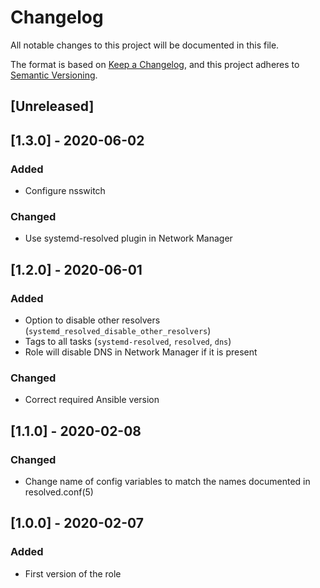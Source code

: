 # Changelog
All notable changes to this project will be documented in this file.

The format is based on [Keep a Changelog](https://keepachangelog.com/en/1.0.0/),
and this project adheres to [Semantic Versioning](https://semver.org/spec/v2.0.0.html).

## [Unreleased]

## [1.3.0] - 2020-06-02
### Added
- Configure nsswitch

### Changed
- Use systemd-resolved plugin in Network Manager

## [1.2.0] - 2020-06-01
### Added
- Option to disable other resolvers (`systemd_resolved_disable_other_resolvers`)
- Tags to all tasks (`systemd-resolved`, `resolved`, `dns`)
- Role will disable DNS in Network Manager if it is present

### Changed
- Correct required Ansible version

## [1.1.0] - 2020-02-08
### Changed
- Change name of config variables to match the names documented in resolved.conf(5)

## [1.0.0] - 2020-02-07
### Added
- First version of the role
